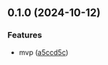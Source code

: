 

## 0.1.0 (2024-10-12)


### Features

* mvp ([a5ccd5c](https://github.com/joaomelo/ids/commit/a5ccd5c0a9bb468a0ad6aede0fa99575e086302a))
